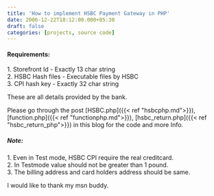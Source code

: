 ```yaml
---
title: 'How to implement HSBC Payment Gateway in PHP'
date: 2006-12-22T18:12:00.000+05:30
draft: false
categories: [projects, source code]
---
```


#### Requirements:  
  
1\. Storefront Id - Exactly 13 char string  
2\. HSBC Hash files - Executable files by HSBC  
3\. CPI hash key - Exactly 32 char string  
  
These are all details provided by the bank.  
  
Please go through the post [HSBC.php]({{< ref "hsbcphp.md">}}), [function.php]({{< ref "functionphp.md">}}), [hsbc_return.php]({{< ref "hsbc_return_php">}}) in this blog for the code and more Info.  
  
##### Note:  
1\. Even in Test mode, HSBC CPI require the real creditcard.  
2\. In Testmode value should not be greater than 1 pound.  
3\. The billing address and card holders address should be same.  
  
  
I would like to thank my msn buddy.